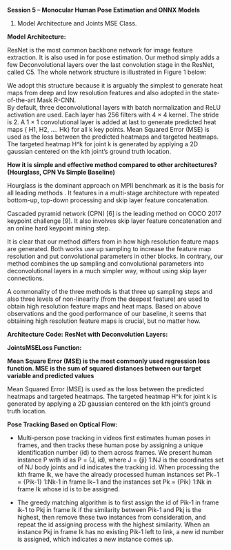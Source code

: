 **Session 5 – Monocular Human Pose Estimation and ONNX Models**


1.	Model Architecture and Joints MSE Class.

**Model Architecture:**

ResNet is the most common backbone network for image feature extraction. It is also used in for pose estimation. Our method simply adds a few Deconvolutional layers over the last convolution stage in the ResNet, called C5. The whole network structure is illustrated in Figure 1 below:


We adopt this structure because it is arguably the simplest to generate heat maps from deep and low resolution features and also adopted in the state-of-the-art Mask R-CNN.  
By default, three deconvolutional layers with batch normalization and
ReLU activation are used. Each layer has 256 filters with 4 × 4 kernel. The stride is 2. 
A 1 × 1 convolutional layer is added at last to generate predicted heat maps { H1, H2, …. Hk} for all k key points.
Mean Squared Error (MSE) is used as the loss between the predicted heatmaps and targeted heatmaps. The targeted heatmap H^k for joint k is generated by applying a 2D gaussian centered on the kth joint’s ground truth location.


**How it is simple and effective method compared to other architectures? (Hourglass, CPN Vs Simple Baseline)**

Hourglass is the dominant approach on MPII benchmark as it is the basis for all leading methods . It features in a multi-stage architecture with repeated bottom-up, top-down processing and skip layer feature concatenation.

Cascaded pyramid network (CPN) [6] is the leading method on COCO 2017 keypoint challenge [9]. It also involves skip layer feature concatenation and an online hard keypoint mining step.

It is clear that our method differs from in how high resolution feature maps are generated. Both works use up sampling to increase the feature map resolution and put convolutional parameters in other blocks. In contrary, our method combines the up sampling and convolutional parameters into deconvolutional layers in a much simpler way, without using skip layer connections.

A commonality of the three methods is that three up sampling steps and also three levels of non-linearity (from the deepest feature) are used to obtain high resolution feature maps and heat maps. Based on above observations and the good performance of our baseline, it seems that obtaining high resolution feature maps is crucial, but no matter how.


**Architecture Code:**
**ResNet with Deconvolution Layers:**


**JointsMSELoss Function:**

**Mean Square Error (MSE) is the most commonly used regression loss function. MSE is the sum of squared distances between our target variable and predicted values**



Mean Squared Error (MSE) is used as the loss between the predicted heatmaps and targeted heatmaps. The targeted heatmap H^k for joint k is generated by applying a 2D gaussian centered on the kth joint’s ground truth location.





**Pose Tracking Based on Optical Flow:**
- Multi-person pose tracking in videos first estimates human poses in frames, and then tracks these human pose by assigning a unique identification number (id)
to them across frames. We present human instance P with id as P = (J, id),  where J = {ji} 1:NJ is the coordinates set of NJ body joints and id indicates the
tracking id. When processing the kth frame Ik, we have the already processed human instances set Pk−1 = {Pik-1} 1:Nk-1 in frame Ik−1 and the instances set Pk = {Pik} 1:Nk in frame Ik whose id is to be assigned.

- The greedy matching algorithm is to first assign the id of Pik-1 in frame ik-1 to Pkj in frame Ik if the similarity between Pik-1 and Pkj is the highest, then remove these two instances from consideration, and repeat the id assigning process with the highest similarity. When an instance Pkj in frame Ik has no existing Pik-1 left to link, a new id number is assigned, which indicates a new instance comes up.



